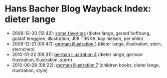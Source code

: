 # Hans Bacher Blog Wayback Index: dieter lange

* 2008-12-30 (12:42): [some favorites](https://web.archive.org/web/https://one1more2time3.wordpress.com/2008/12/30/some-favorites/) (dieter lange, gerard hoffnung, gustaf tenggren, illustration, JIRI TRNKA, kay nielsen, per ahlin)
* 2009-12-21 (09:47): [german illustration 1](https://web.archive.org/web/https://one1more2time3.wordpress.com/2009/12/21/german-illustration-1/) (dieter lange, illustration, stern, sternchen)
* 2010-01-22 (09:31): [german illustration 4](https://web.archive.org/web/https://one1more2time3.wordpress.com/2010/01/22/german-illustration-4/) (dieter lange, german illustration, illustration, stern)
* 2010-06-28 (08:22): [german illustration 7](https://web.archive.org/web/https://one1more2time3.wordpress.com/2010/06/28/german-illustration-5/) (children books, dieter lange, illustration, style)